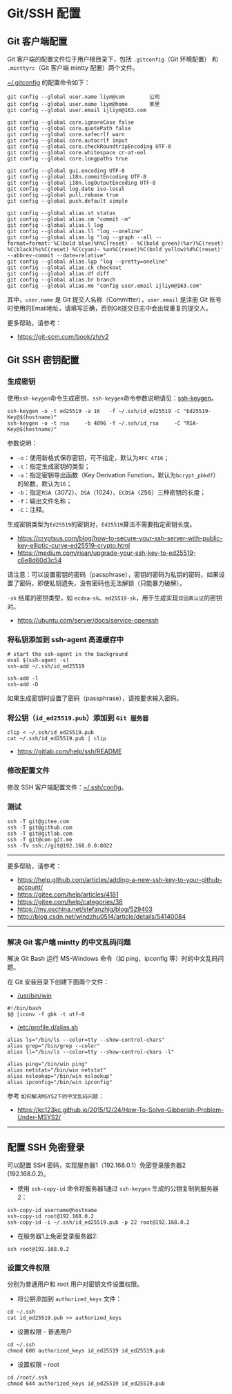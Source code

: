 # Git/SSH 配置

## Git 客户端配置

Git 客户端的配置文件位于用户根目录下，包括 `.gitconfig`（Git 环境配置） 和 `.minttyrc`（Git 客户端 mintty 配置）两个文件。

[~/.gitconfig](https://git-scm.com/docs/git-config/) 的配置命令如下：

```shell
git config --global user.name liym@com        公司
git config --global user.name liym@home       家里
git config --global user.email ijliym@163.com

git config --global core.ignoreCase false
git config --global core.quotePath false
git config --global core.safecrlf warn
git config --global core.autocrlf input
git config --global core.checkRoundtripEncoding UTF-8
git config --global core.whitespace cr-at-eol
git config --global core.longpaths true

git config --global gui.encoding UTF-8
git config --global i18n.commitEncoding UTF-8
git config --global i18n.logOutputEncoding UTF-8
git config --global log.date iso-local
git config --global pull.rebase true
git config --global push.default simple

git config --global alias.st status
git config --global alias.cm "commit -m"
git config --global alias.l log
git config --global alias.ll "log --oneline"
git config --global alias.lg "log --graph --all --format=format:'%C(bold blue)%h%C(reset) - %C(bold green)(%ar)%C(reset) %C(black)%s%C(reset) %C(cyan)— %an%C(reset)%C(bold yellow)%d%C(reset)' --abbrev-commit --date=relative"
git config --global alias.lgp "log --pretty=oneline"
git config --global alias.ck checkout
git config --global alias.df diff
git config --global alias.br branch
git config --global alias.me "config user.email ijliym@163.com"
```

其中，`user.name` 是 Git 提交人名称（Committer），`user.email` 是注册 Git 账号时使用的Email地址，请填写正确，否则Git提交日志中会出现重复的提交人。

更多帮助，请参考：

- https://git-scm.com/book/zh/v2

## Git SSH 密钥配置

### 生成密钥

使用`ssh-keygen`命令生成密钥，`ssh-keygen`命令参数说明请见：[ssh-keygen](https://man.openbsd.org/ssh-keygen.1)。

```shell
ssh-keygen -o -t ed25519 -a 16   -f ~/.ssh/id_ed25519 -C "Ed25519-Key@$(hostname)"
ssh-keygen -o -t rsa     -b 4096 -f ~/.ssh/id_rsa     -C "RSA-Key@$(hostname)"
```

参数说明：

- `-o`：使用新格式保存密钥，可不指定，默认为`RFC 4716`；
- `-t`：指定生成密钥的类型；
- `-a`：指定密钥导出函数（Key Derivation Function，默认为`bcrypt_pbkdf`）的轮数，默认为`16`；
- `-b`：指定`RSA`（3072）、`DSA`（1024）、`ECDSA`（256）三种密钥的长度；
- `-f`：输出文件名称；
- `-C`：注释。

生成密钥类型为`Ed25519`的密钥对，`Ed25519`算法不需要指定密钥长度。

- https://cryptsus.com/blog/how-to-secure-your-ssh-server-with-public-key-elliptic-curve-ed25519-crypto.html
- https://medium.com/risan/upgrade-your-ssh-key-to-ed25519-c6e8d60d3c54

请注意：可以设置密钥的密码（passphrase），密钥的密码为私钥的密码，如果设置了密码，即使私钥遗失，没有密码也无法解锁（只能暴力破解）。

`-sk` 结尾的密钥类型，如 `ecdsa-sk`、`ed25519-sk`，用于生成实现`双因素认证`的密钥对。

- https://ubuntu.com/server/docs/service-openssh

### 将私钥添加到 ssh-agent 高速缓存中

```shell
# start the ssh-agent in the background
eval $(ssh-agent -s)
ssh-add ~/.ssh/id_ed25519

ssh-add -l
ssh-add -D
```

如果生成密钥时设置了密码（passphrase），请按要求输入密码。

### 将公钥（`id_ed25519.pub`）添加到 `Git 服务器`

```shell
clip < ~/.ssh/id_ed25519.pub
cat ~/.ssh/id_ed25519.pub | clip
```

- https://gitlab.com/help/ssh/README

### 修改配置文件

修改 SSH 客户端配置文件：[~/.ssh/config](ssh/config)。

### 测试

```shell
ssh -T git@gitee.com
ssh -T git@github.com
ssh -T git@gitlab.com
ssh -T git@com-git.me
ssh -Tv ssh://git@192.168.0.0:8022
```

---

更多帮助，请参考：

- https://help.github.com/articles/adding-a-new-ssh-key-to-your-github-account/
- https://gitee.com/help/articles/4181
- https://gitee.com/help/categories/38
- https://my.oschina.net/stefanzhlg/blog/529403
- http://blog.csdn.net/windzhu0514/article/details/54140084

---

### 解决 Git 客户端 mintty 的中文乱码问题

解决 Git Bash 运行 MS-Windows 命令（如 ping、ipconfig 等）时的中文乱码问题。

在 Git 安装目录下创建下面兩个文件：

* [/usr/bin/win]()

```shell
#!/bin/bash
$@ |iconv -f gbk -t utf-8
```

* [/etc/profile.d/alias.sh]()

```shell
alias ls="/bin/ls --color=tty --show-control-chars"
alias grep="/bin/grep --color"
alias ll="/bin/ls --color=tty --show-control-chars -l"

alias ping="/bin/win ping"
alias netstat="/bin/win netstat"
alias nslookup="/bin/win nslookup"
alias ipconfig="/bin/win ipconfig"
```

参考 `如何解决MSYS2下的中文乱码问题`：

- https://kc123kc.github.io/2015/12/24/How-To-Solve-Gibberish-Problem-Under-MSYS2/

---

## 配置 SSH 免密登录

可以配置 SSH 密码，实现服务器1（192.168.0.1）免密登录服务器2 (192.168.0.2)。

- 使用 `ssh-copy-id` 命令将服务器1通过 `ssh-keygen` 生成的公钥复制到服务器2：

```shell
ssh-copy-id username@hostname
ssh-copy-id root@192.168.0.2
ssh-copy-id -i ~/.ssh/id_ed25519.pub -p 22 root@192.168.0.2
```

- 在服务器1上免密登录服务器2:

 ```shell
ssh root@192.168.0.2
```

### 设置文件权限

分别为普通用户和 root 用户对密钥文件设置权限。

- 将公钥添加到 `authorized_keys` 文件：

```shell
cd ~/.ssh
cat id_ed25519.pub >> authorized_keys
```

- 设置权限 - 普通用户

```shell
cd ~/.ssh
chmod 600 authorized_keys id_ed25519 id_ed25519.pub
```

- 设置权限 - root

```shell
cd /root/.ssh
chmod 644 authorized_keys id_ed25519 id_ed25519.pub
```

